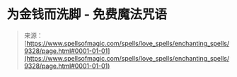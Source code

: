 <!--yml

category: 未分类

date: 2024-06-12 18:45:19

-->

# 为金钱而洗脚 - 免费魔法咒语

> 来源：[https://www.spellsofmagic.com/spells/love_spells/enchanting_spells/9328/page.html#0001-01-01](https://www.spellsofmagic.com/spells/love_spells/enchanting_spells/9328/page.html#0001-01-01)
